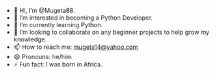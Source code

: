 - 👋 Hi, I’m @Mugeta88.
- 👀 I’m interested in becoming a Python Developer.
- 🌱 I’m currently learning Python.
- 💞️ I’m looking to collaborate on any beginner projects to help grow my knowledge. 
- 📫 How to reach me: mugeta14@yahoo.com
- 😄 Pronouns: he/him
- ⚡ Fun fact: I was born in Africa.

<!---
Mugeta88/Mugeta88 is a ✨ special ✨ repository because its `README.md` (this file) appears on your GitHub profile.
You can click the Preview link to take a look at your changes.
--->
